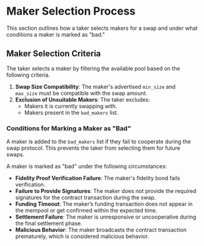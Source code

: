 # Maker Selection Process

This section outlines how a taker selects makers for a swap and under what conditions a maker is marked as "bad."

## Maker Selection Criteria

The taker selects a maker by filtering the available pool based on the following criteria.

1. **Swap Size Compatibility**: The maker's advertised `min_size` and `max_size` must be compatible with the swap amount.
2. **Exclusion of Unsuitable Makers**: The taker excludes:
   - Makers it is currently swapping with.
   - Makers present in the `bad_makers` list.

### Conditions for Marking a Maker as "Bad"

A maker is added to the `bad_makers` list if they fail to cooperate during the swap protocol. This prevents the taker from selecting them for future swaps.

A maker is marked as "bad" under the following circumstances:

- **Fidelity Proof Verification Failure**: The maker's fidelity bond fails verification.
- **Failure to Provide Signatures**: The maker does not provide the required signatures for the contract transaction during the swap.
- **Funding Timeout**: The maker’s funding transaction does not appear in the mempool or get confirmed within the expected time.
- **Settlement Failure**: The maker is unresponsive or uncooperative during the final settlement phase.
- **Malicious Behavior**: The maker broadcasts the contract transaction prematurely, which is considered malicious behavior.
